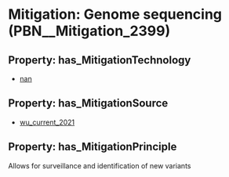 # Mitigation: __Genome sequencing__ (PBN__Mitigation_2399)

## Property: has_MitigationTechnology

* [nan](../Technology/PBN__Technology_22)

## Property: has_MitigationSource

* [wu_current_2021](../Article/PBN__Article_118)

## Property: has_MitigationPrinciple

Allows for surveillance and identification of new variants

